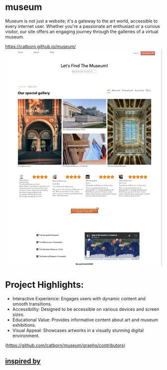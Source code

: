 # museum

Museum is not just a website; it's a gateway to the art world, accessible to every internet user. Whether you're a passionate art enthusiast or a curious visitor, our site offers an engaging journey through the galleries of a virtual museum.

https://catborn.github.io/museum/
<img src="./images/project.jpg">

# Project Highlights:

- Interactive Experience: Engages users with dynamic content and smooth transitions.
- Accessibility: Designed to be accessible on various devices and screen sizes.
- Educational Value: Provides informative content about art and museum exhibitions.
- Visual Appeal: Showcases artworks in a visually stunning digital environment.

(https://github.com/catborn/museum/graphs/contributors)

## [inspired by](<https://www.figma.com/design/8FnPPzsmVSH3YVhy7qDxu9/Museum-(Community)?node-id=0-1&t=QikRPyYesSp6pqCg-0>)
